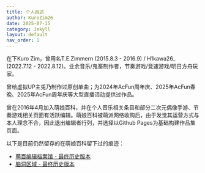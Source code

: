 ```yaml
---
title: 个人自述
author: KuroZim26
date: 2025-07-15
category: Jekyll
layout: default
nav_order: 1
---
```


在下Kuro Zim，曾用名T.E.Zimmern (2015.8.3 - 2016.9) / H1kawa26_ (2022.7.12 - 2022.8.12)。业余音乐/鬼畜制作者，节奏游戏/竞速游戏/明日方舟玩家。

曾给虚拟UP主兎乃制作过原创单曲；为2024年AcFun周年庆、2025年AcFun春晚、2025年AcFun周年庆等大型直播活动提供过作品。

曾在2016年4月加入萌娘百科，并在个人音乐相关条目和部分二次元偶像手游、节奏游戏相关页面有活跃编辑。萌娘百科被萌派网络收购后，由于发觉其运营方式与本人理念不合，因此退出编辑者行列，并选择以Github Pages为基础构建作品集页面。

以下是目前仍然留存的在萌娘百科留下过的痕迹：

* [萌百编辑档案馆 - 最终历史版本](https://zh.moegirl.org.cn/index.php?title=User:T.E.Zimmern/萌百编辑档案馆&oldid=6127797)
* [脑洞区域 - 最终历史版本](https://zh.moegirl.org.cn/index.php?title=User:T.E.Zimmern/%E8%84%91%E6%B4%9E%E5%8C%BA%E5%9F%9F&oldid=6983787_)
